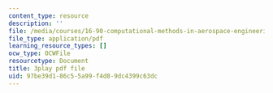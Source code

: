 ```yaml
---
content_type: resource
description: ''
file: /media/courses/16-90-computational-methods-in-aerospace-engineering-spring-2014/97be39d186c55a99f4d89dc4399c63dc_A-qap-PTmgo.pdf
file_type: application/pdf
learning_resource_types: []
ocw_type: OCWFile
resourcetype: Document
title: 3play pdf file
uid: 97be39d1-86c5-5a99-f4d8-9dc4399c63dc
---
```

